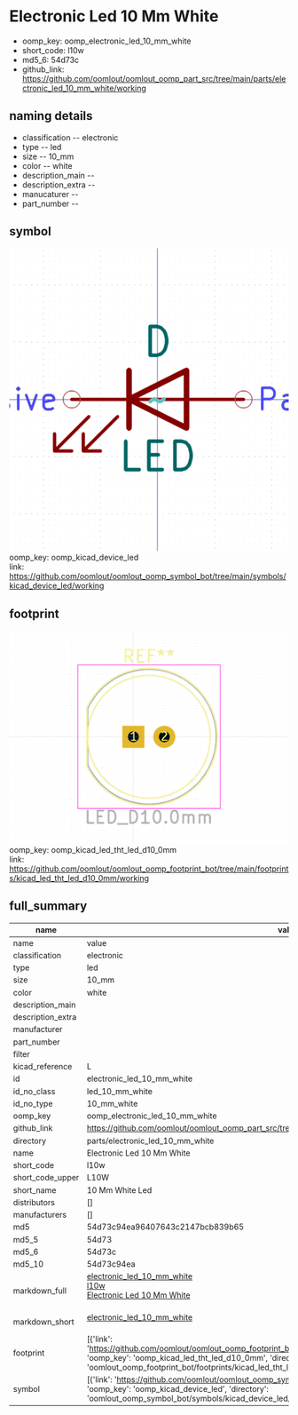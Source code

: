 # Electronic Led 10 Mm White

  
* oomp_key: oomp_electronic_led_10_mm_white 
* short_code: l10w
* md5_6: 54d73c  
* github_link: https://github.com/oomlout/oomlout_oomp_part_src/tree/main/parts/electronic_led_10_mm_white/working  
## naming details
* classification -- electronic
* type -- led
* size -- 10_mm
* color -- white
* description_main -- 
* description_extra -- 
* manucaturer -- 
* part_number -- 



## symbol

![](symbol/0/working/working_600.png)  
oomp_key: oomp_kicad_device_led  
link: https://github.com/oomlout/oomlout_oomp_symbol_bot/tree/main/symbols/kicad_device_led/working  

## footprint

![](footprint/0/working/working_600.png)  
oomp_key: oomp_kicad_led_tht_led_d10_0mm  
link: https://github.com/oomlout/oomlout_oomp_footprint_bot/tree/main/footprints/kicad_led_tht_led_d10_0mm/working  

## full_summary
| name | value | 
| --- | --- | 
| name | value | 
| classification | electronic | 
| type | led | 
| size | 10_mm | 
| color | white | 
| description_main |  | 
| description_extra |  | 
| manufacturer |  | 
| part_number |  | 
| filter |  | 
| kicad_reference | L | 
| id | electronic_led_10_mm_white | 
| id_no_class | led_10_mm_white | 
| id_no_type | 10_mm_white | 
| oomp_key | oomp_electronic_led_10_mm_white | 
| github_link | https://github.com/oomlout/oomlout_oomp_part_src/tree/main/parts/electronic_led_10_mm_white/working | 
| directory | parts/electronic_led_10_mm_white | 
| name | Electronic Led 10 Mm White | 
| short_code | l10w | 
| short_code_upper | L10W | 
| short_name | 10 Mm White Led | 
| distributors | [] | 
| manufacturers | [] | 
| md5 | 54d73c94ea96407643c2147bcb839b65 | 
| md5_5 | 54d73 | 
| md5_6 | 54d73c | 
| md5_10 | 54d73c94ea | 
| markdown_full | [electronic_led_10_mm_white](https://github.com/oomlout/oomlout_oomp_part_src/tree/main/parts/electronic_led_10_mm_white/working)<br>[l10w](https://github.com/oomlout/oomlout_oomp_part_src/tree/main/parts/electronic_led_10_mm_white/working)<br>[Electronic Led 10 Mm White](https://github.com/oomlout/oomlout_oomp_part_src/tree/main/parts/electronic_led_10_mm_white/working)<br><br> | 
| markdown_short | [electronic_led_10_mm_white](https://github.com/oomlout/oomlout_oomp_part_src/tree/main/parts/electronic_led_10_mm_white/working)<br><br> | 
| footprint | [{'link': 'https://github.com/oomlout/oomlout_oomp_footprint_bot/tree/main/foootprntss/kicad_led_tht_led_d10_0mm', 'oomp_key': 'oomp_kicad_led_tht_led_d10_0mm', 'directory': 'oomlout_oomp_footprint_bot/footprints/kicad_led_tht_led_d10_0mm//working/working.kicad_mod'}] | 
| symbol | [{'link': 'https://github.com/oomlout/oomlout_oomp_symbol_bot/tree/main/symbols/kicad_device_led', 'oomp_key': 'oomp_kicad_device_led', 'directory': 'oomlout_oomp_symbol_bot/symbols/kicad_device_led//working/working.kicad_sym'}] | 
